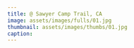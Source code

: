```yaml
---
title: @ Sawyer Camp Trail, CA
image: assets/images/fulls/01.jpg
thumbnail: assets/images/thumbs/01.jpg
caption:
---
```

